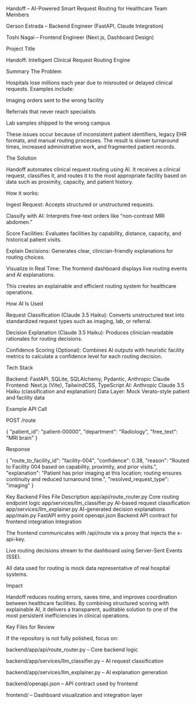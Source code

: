 Handoff – AI-Powered Smart Request Routing for Healthcare
Team Members

Gerson Estrada – Backend Engineer (FastAPI, Claude Integration)

Toshi Nagai – Frontend Engineer (Next.js, Dashboard Design)

Project Title

Handoff: Intelligent Clinical Request Routing Engine

Summary
The Problem

Hospitals lose millions each year due to misrouted or delayed clinical requests.
Examples include:

Imaging orders sent to the wrong facility

Referrals that never reach specialists

Lab samples shipped to the wrong campus

These issues occur because of inconsistent patient identifiers, legacy EHR formats, and manual routing processes. The result is slower turnaround times, increased administrative work, and fragmented patient records.

The Solution

Handoff automates clinical request routing using AI.
It receives a clinical request, classifies it, and routes it to the most appropriate facility based on data such as proximity, capacity, and patient history.

How it works:

Ingest Request: Accepts structured or unstructured requests.

Classify with AI: Interprets free-text orders like “non-contrast MRI abdomen.”

Score Facilities: Evaluates facilities by capability, distance, capacity, and historical patient visits.

Explain Decisions: Generates clear, clinician-friendly explanations for routing choices.

Visualize in Real Time: The frontend dashboard displays live routing events and AI explanations.

This creates an explainable and efficient routing system for healthcare operations.

How AI Is Used

Request Classification (Claude 3.5 Haiku):
Converts unstructured text into standardized request types such as imaging, lab, or referral.

Decision Explanation (Claude 3.5 Haiku):
Produces clinician-readable rationales for routing decisions.

Confidence Scoring (Optional):
Combines AI outputs with heuristic facility metrics to calculate a confidence level for each routing decision.

Tech Stack

Backend: FastAPI, SQLite, SQLAlchemy, Pydantic, Anthropic Claude
Frontend: Next.js (Vite), TailwindCSS, TypeScript
AI: Anthropic Claude 3.5 Haiku (classification and explanation)
Data Layer: Mock Verato-style patient and facility data

Example API Call

POST /route

{
  "patient_id": "patient-00000",
  "department": "Radiology",
  "free_text": "MRI brain"
}


Response

{
  "route_to_facility_id": "facility-004",
  "confidence": 0.38,
  "reason": "Routed to Facility 004 based on capability, proximity, and prior visits.",
  "explanation": "Patient has prior imaging at this location; routing ensures continuity and reduced turnaround time.",
  "resolved_request_type": "imaging"
}

Key Backend Files
File	Description
app/api/route_router.py	Core routing endpoint logic
app/services/llm_classifier.py	AI-based request classification
app/services/llm_explainer.py	AI-generated decision explanations
app/main.py	FastAPI entry point
openapi.json	Backend API contract for frontend integration
Integration

The frontend communicates with /api/route via a proxy that injects the x-api-key.

Live routing decisions stream to the dashboard using Server-Sent Events (SSE).

All data used for routing is mock data representative of real hospital systems.

Impact

Handoff reduces routing errors, saves time, and improves coordination between healthcare facilities.
By combining structured scoring with explainable AI, it delivers a transparent, auditable solution to one of the most persistent inefficiencies in clinical operations.

Key Files for Review

If the repository is not fully polished, focus on:

backend/app/api/route_router.py – Core backend logic

backend/app/services/llm_classifier.py – AI request classification

backend/app/services/llm_explainer.py – AI explanation generation

backend/openapi.json – API contract used by frontend

frontend/ – Dashboard visualization and integration layer
